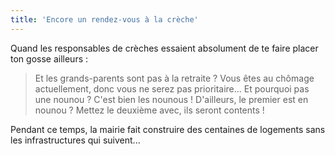 ```yaml
---
title: 'Encore un rendez-vous à la crèche'
---
```


Quand les responsables de crèches essaient absolument de te faire placer ton gosse ailleurs :

> Et les grands-parents sont pas à la retraite ? Vous êtes au chômage actuellement, donc vous ne serez pas prioritaire... Et pourquoi pas une nounou ? C'est bien les nounous ! D'ailleurs, le premier est en nounou ? Mettez le deuxième avec, ils seront contents !

Pendant ce temps, la mairie fait construire des centaines de logements sans les infrastructures qui suivent...
